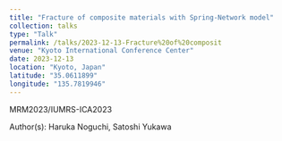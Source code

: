 ```yaml
---
title: "Fracture of composite materials with Spring-Network model"
collection: talks
type: "Talk"
permalink: /talks/2023-12-13-Fracture%20of%20composit
venue: "Kyoto International Conference Center"
date: 2023-12-13
location: "Kyoto, Japan"
latitude: "35.0611899"
longitude: "135.7819946"
---
```


MRM2023/IUMRS-ICA2023

Author(s): Haruka Noguchi, Satoshi Yukawa
